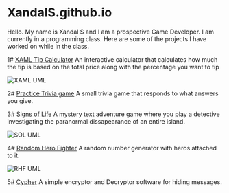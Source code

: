 # XandalS.github.io

Hello. My name is Xandal S and I am a prospective Game Developer.
I am currently in a programming class. Here are some of the projects I have worked on while in the class.

1# [XAML Tip Calculator](https://github.com/XandalS/XAML-Tip-Calculator-Practice) An interactive calculator that calculates how much the tip is based on the total price along with the percentage you want to tip 

![XAML UML](https://user-images.githubusercontent.com/93745805/141206065-81d17d90-3895-4391-94d2-72d5c318074d.png)


2# [Practice Trivia game](https://github.com/XandalS/Triva-Game-Practice) A small trivia game that responds to what answers you give.

3# [Signs of Life](https://github.com/XandalS/Midterm-Signs-of-Life) A mystery text adventure game where you play a detective investigating the paranormal dissapearance of an entire island.

![SOL UML](https://user-images.githubusercontent.com/93745805/141203844-f0294f53-ed36-4e14-9546-a46f96692575.png)


4# [Random Hero Fighter](https://github.com/XandalS/Random-Hero-Fighter) A random number generator with heros attached to it.

![RHF UML](https://user-images.githubusercontent.com/93745805/141203772-fd28ffe3-1779-47f1-966c-375b4af5d7f1.png)

5# [Cypher](https://github.com/XandalS/Cypher) A simple encryptor and Decryptor software for hiding messages.
